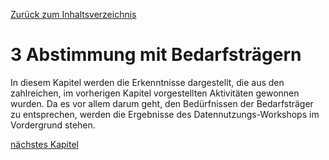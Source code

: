 [Zurück zum Inhaltsverzeichnis](https://healthdcat-ap-de.github.io/healthdcat-ap.de/report_stage_2.html)

# 3 Abstimmung mit Bedarfsträgern

In diesem Kapitel werden die Erkenntnisse dargestellt, die aus den zahlreichen, im vorherigen Kapitel vorgestellten Aktivitäten gewonnen wurden. Da es vor allem darum geht, den Bedürfnissen der Bedarfsträger zu entsprechen, werden die Ergebnisse des Datennutzungs-Workshops im Vordergrund stehen.

[nächstes Kapitel](https://healthdcat-ap-de.github.io/healthdcat-ap.de/report_stage_2/3_Abstimmung_mit_Bedarfstraegern/3.1_Erkenntnisse_des_Datennutzungs-Workshops.html)

